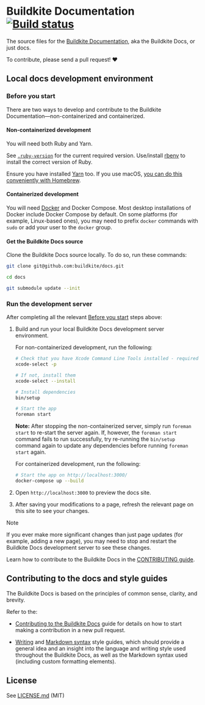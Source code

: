 # Buildkite Documentation [![Build status](https://badge.buildkite.com/b1b9e3ef9d893c087f5e5c0a2d04c258ba393bed2379273f63.svg?branch=main)](https://buildkite.com/buildkite/docs)

The source files for the [Buildkite Documentation](https://buildkite.com/docs), aka the Buildkite Docs, or just docs.

To contribute, please send a pull request! :heart:

## Local docs development environment

### Before you start

There are two ways to develop and contribute to the Buildkite Documentation—non-containerized and containerized.

#### Non-containerized development

You will need both Ruby and Yarn.

See [`.ruby-version`](.ruby-version) for the current required version. Use/install [rbenv](https://github.com/rbenv/rbenv) to install the correct version of Ruby.

Ensure you have installed [Yarn](https://classic.yarnpkg.com/en/) too. If you use macOS, [you can do this conveniently with Homebrew](https://formulae.brew.sh/formula/yarn).

#### Containerized development

You will need [Docker](https://www.docker.com/) and Docker Compose.
Most desktop installations of Docker include Docker Compose by default.
On some platforms (for example, Linux-based ones), you may need to prefix `docker` commands with `sudo` or add your user to the `docker` group.

#### Get the Buildkite Docs source

Clone the Buildkite Docs source locally. To do so, run these commands:

```bash
git clone git@github.com:buildkite/docs.git

cd docs

git submodule update --init
```

### Run the development server

After completing all the relevant [Before you start](#before-you-start) steps above:

1. Build and run your local Buildkite Docs development server environment.

   For non-containerized development, run the following:

   ```bash
   # Check that you have Xcode Command Line Tools installed - required to build dependencies
   xcode-select -p

   # If not, install them
   xcode-select --install

   # Install dependencies
   bin/setup

   # Start the app
   foreman start
   ```

   **Note:** After stopping the non-containerized server, simply run `foreman start` to re-start the server again. If, however, the `foreman start` command fails to run successfully, try re-running the `bin/setup` command again to update any dependencies before running `foreman start` again.

   For containerized development, run the following:

   ```bash
   # Start the app on http://localhost:3000/
   docker-compose up --build
   ```

1. Open `http://localhost:3000` to preview the docs site.

1. After saving your modifications to a page, refresh the relevant page on this site to see your changes.

> [!NOTE]
> If you ever make more significant changes than just page updates (for example, adding a new page), you may need to stop and restart the Buildkite Docs development server to see these changes.

Learn how to contribute to the Buildkite Docs in the [CONTRIBUTING guide](./CONTRIBUTING.md).

## Contributing to the docs and style guides

The Buildkite Docs is based on the principles of common sense, clarity, and brevity.

Refer to the:

- [Contributing to the Buildkite Docs](CONTRIBUTING.md) guide for details on how to start making a contribution in a new pull request.

- [Writing](/styleguides/writing-style.md) and [Markdown syntax](/styleguides/markdown-syntax-style.md) style guides, which should provide a general idea and an insight into the language and writing style used throughout the Buildkite Docs, as well as the Markdown syntax used (including custom formatting elements).

## License

See [LICENSE.md](LICENSE.md) (MIT)
